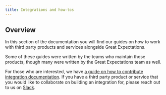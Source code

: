 ```yaml
---
title: Integrations and how-tos
---
```


## Overview

In this section of the documentation you will find our guides on how to work with third party products and services alongside Great Expectations.

Some of these guides were written by the teams who maintain those products, though many were written by the Great Expectations team as well.

For those who are interested, we have [a guide on how to contribute integration documentation](../integrations/contributing_integration.md).  If you have a third party product or service that you would like to collaborate on building an integration for, please reach out to us on [Slack](https://greatexpectations.io/slack).
